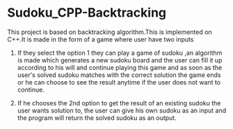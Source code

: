 # Sudoku_CPP-Backtracking

This project is based on backtracking algorithm.This is implemented on C++.It is made in the form of a game where user have two inputs 

1. If they select the option 1 they can play a game of sudoku ,an algorithm is made which generates a new sudoku board and the user can fill it up according to his will and continue playing this game and as soon as the user's solved sudoku matches with the correct solution the game ends or he can choose to see the result anytime if the user does not want to continue.

2. If he chooses the 2nd option to get the result of an existing sudoku the user wants solution to, the user can give his own sudoku as an input and the program will return the solved sudoku as an output.
